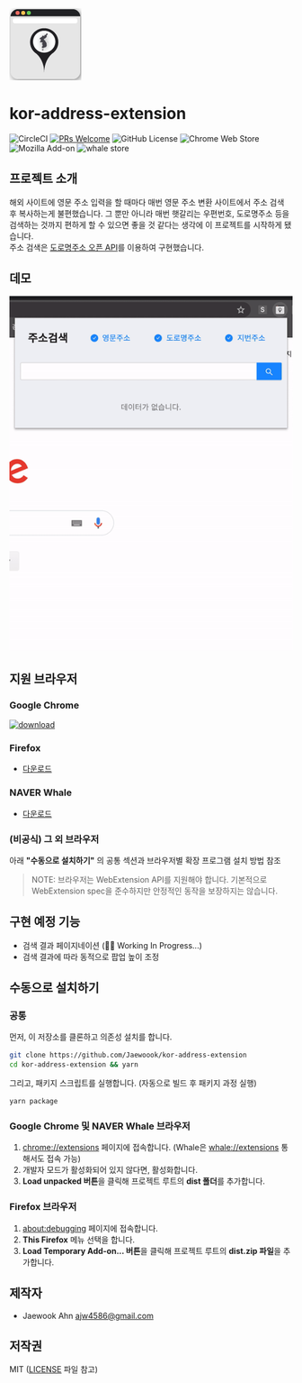 ![logo](/icons/icon_128.png)

# kor-address-extension

![CircleCI](https://img.shields.io/circleci/build/github/Jaewoook/kor-address-extension?style=flat-square)
[![PRs Welcome](https://img.shields.io/badge/PRs-welcome-brightgreen.svg?style=flat-square)](https://github.com/Jaewoook/kor-address-extension/pulls)
![GitHub License](https://img.shields.io/github/license/Jaewoook/kor-address-extension?color=brightgreen&style=flat-square)
![Chrome Web Store](https://img.shields.io/chrome-web-store/v/kiamcbcponnlbnanbbfnfdjhioebpiah?style=flat-square)
![Mozilla Add-on](https://img.shields.io/amo/v/kor-address-extension?style=flat-square)
![whale store](https://img.shields.io/github/package-json/v/Jaewoook/kor-address-extension?label=whale%20store&style=flat-square)

## 프로젝트 소개

해외 사이트에 영문 주소 입력을 할 때마다 매번 영문 주소 변환 사이트에서 주소 검색 후 복사하는게 불편했습니다. 그 뿐만 아니라 매번 햇갈리는 우편번호, 도로명주소 등을 검색하는 것까지 편하게 할 수 있으면 좋을 것 같다는 생각에 이 프로젝트를 시작하게 됐습니다.  
주소 검색은 [도로명주소 오픈 API](https://www.juso.go.kr/)를 이용하여 구현했습니다.

## 데모

![Demo GIF](/images/demo.gif)

## 지원 브라우저

### Google Chrome

[![download](https://developer.chrome.com/webstore/images/ChromeWebStore_BadgeWBorder_v2_340x96.png)](https://chrome.google.com/webstore/detail/%EC%A3%BC%EC%86%8C%EA%B2%80%EC%83%89/kiamcbcponnlbnanbbfnfdjhioebpiah)

### Firefox

- [다운로드](https://addons.mozilla.org/ko/firefox/addon/kor-address-extension/)

### NAVER Whale

- [다운로드](https://store.whale.naver.com/detail/pidjpaocfolbbaminggjijheckcdfcdj)

### (비공식) 그 외 브라우저

아래 **"수동으로 설치하기"** 의 공통 섹션과 브라우저별 확장 프로그램 설치 방법 참조

> NOTE: 브라우저는 WebExtension API를 지원해야 합니다. 기본적으로 WebExtension spec을 준수하지만 안정적인 동작을 보장하지는 않습니다.

## 구현 예정 기능

- 검색 결과 페이지네이션 (👨‍💻 Working In Progress...)
- 검색 결과에 따라 동적으로 팝업 높이 조정

## 수동으로 설치하기

### 공통

먼저, 이 저장소를 클론하고 의존성 설치를 합니다.

```sh
git clone https://github.com/Jaewoook/kor-address-extension
cd kor-address-extension && yarn
```

그리고, 패키지 스크립트를 실행합니다. (자동으로 빌드 후 패키지 과정 실행)

```sh
yarn package
```

### Google Chrome 및 NAVER Whale 브라우저

1. <chrome://extensions> 페이지에 접속합니다. (Whale은 <whale://extensions> 통해서도 접속 가능)
2. 개발자 모드가 활성화되어 있지 않다면, 활성화합니다.
3. **Load unpacked 버튼**을 클릭해 프로젝트 루트의 **dist 폴더**를 추가합니다.

### Firefox 브라우저

1. <about:debugging> 페이지에 접속합니다.
2. **This Firefox** 메뉴 선택을 합니다.
3. **Load Temporary Add-on... 버튼**을 클릭해 프로젝트 루트의 **dist.zip 파일**을 추가합니다.

## 제작자

- Jaewook Ahn <ajw4586@gmail.com>

## 저작권

MIT ([LICENSE](https://github.com/Jaewoook/kor-address-extension/blob/master/LICENSE) 파일 참고)